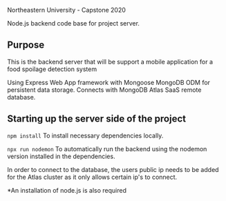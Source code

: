 Northeastern University - Capstone 2020

Node.js backend code base for project server.

## Purpose
This is the backend server that will be support a mobile application for a food spoilage detection system

Using Express Web App framework with Mongoose MongoDB ODM for persistent data storage.
Connects with MongoDB Atlas SaaS remote database.
## Starting up the server side of the project
`npm install` To install necessary dependencies locally.

`npx run nodemon` To automatically run the backend using the nodemon version installed in the dependencies.

In order to connect to the database, the users public ip needs to be added for the Atlas cluster as it
only allows certain ip's to connect.

*An installation of node.js is also required


